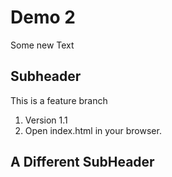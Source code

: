 # Demo 2

Some new Text

## Subheader

This is a feature branch 

1. Version 1.1
2. Open index.html in your browser.

## A Different SubHeader
